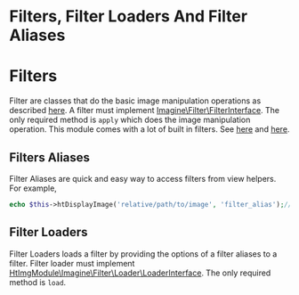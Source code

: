 Filters, Filter Loaders And Filter Aliases
=========================================

# Filters
Filter are classes that do the basic image manipulation operations as described [here](http://imagine.readthedocs.org/en/latest/usage/filters.html).
A filter must implement [Imagine\Filter\FilterInterface](https://github.com/avalanche123/Imagine/blob/develop/lib/Imagine/Filter/FilterInterface.php). The only required method is `apply` which does the image manipulation operation. This module comes with a lot of built in filters. See [here](https://github.com/avalanche123/Imagine/tree/develop/lib/Imagine/Filter) and [here](https://github.com/hrevert/HtImgModule/tree/master/src/HtImgModule/Imagine/Filter).

## Filters Aliases
Filter Aliases are quick and easy way to access filters from view helpers. For example,
```php
echo $this->htDisplayImage('relative/path/to/image', 'filter_alias');// Here it is
```
## Filter Loaders
Filter Loaders loads a filter by providing the options of a filter aliases to a filter. Filter loader must implement [HtImgModule\Imagine\Filter\Loader\LoaderInterface](https://github.com/hrevert/HtImgModule/blob/master/src/HtImgModule/Imagine/Filter/Loader/LoaderInterface.php). The only required method is `load`.
